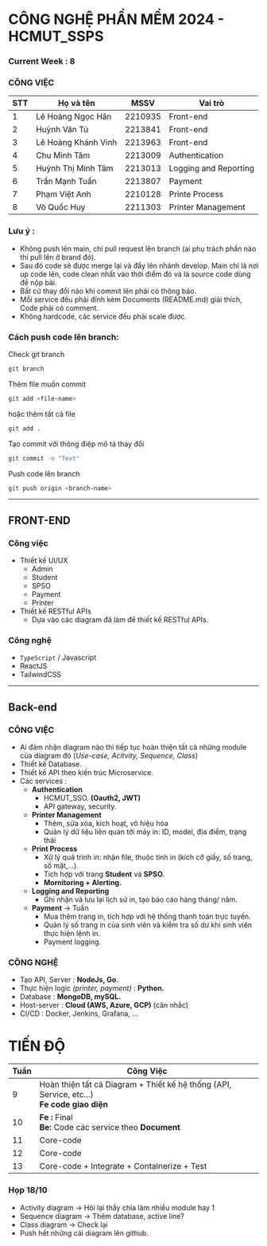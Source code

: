 # CÔNG NGHỆ PHẦN MỀM 2024 - HCMUT_SSPS

### Current Week : 8

### CÔNG VIỆC

| STT | Họ và tên           | MSSV    | Vai trò           |
| --- | ------------------- | ------- | ----------------- |
| 1   | Lê Hoàng Ngọc Hân   | 2210935 | Front-end         |
| 2   | Huỳnh Văn Tú        | 2213841 | Front-end         |
| 3   | Lê Hoàng Khánh Vinh | 2213963 | Front-end         |
| 4   | Chu Minh Tâm        | 2213009 | Authentication|
| 5   | Huỳnh Thị Minh Tâm  | 2213013 | Logging and Reporting        |
| 6   | Trần Mạnh Tuấn      | 2213807 | Payment         |
| 7   | Phạm Việt Anh       | 2210128 | Printe Process        |
| 8   | Võ Quốc Huy         | 2211303 | Printer Management         |

### Lưu ý :

- Không push lên main, chỉ pull request lên branch (ai phụ trách phần nào thì pull lên ở brand đó).
- Sau đó code sẽ được merge lại và đẩy lên nhánh develop.
  Main chỉ là nơi up code lên, code clean nhất vào thời điểm đó và là source code dùng để nộp bài.
- Bất cứ thay đổi nào khi commit lên phải có thông báo.
- Mỗi service đều phải đính kèm Documents (README.md) giải thích, Code phải có comment.
- Không hardcode, các service đều phải scale được.

### Cách push code lên branch:

Check git branch

```bash
git branch
```

Thêm file muốn commit

```bash
git add <file-name>
```

hoặc thêm tất cả file

```bash
git add .
```

Tạo commit với thông điệp mô tả thay đổi

```bash
git commit -m "Text"
```

Push code lên branch

```bash
git push origin <branch-name>
```

---

## FRONT-END

### Công việc

- Thiết kế UI/UX
  - Admin
  - Student
  - SPSO
  - Payment
  - Printer
- Thiết kế RESTful APIs
  - Dựa vào các diagram đã làm để thiết kế RESTful APIs.

### Công nghệ

- `TypeScript` / Javascript
- ReactJS
- TailwindCSS

---

## Back-end

### CÔNG VIỆC

- Ai đảm nhận diagram nào thì tiếp tục hoàn thiện tất cả những module của diagram đó (_Use-case, Acitvity, Sequence, Class_)
- Thiết kế Database.
- Thiết kế API theo kiến trúc Microservice.
- Các services :
  - **Authentication**
    - HCMUT_SSO. **(Oauth2, JWT)**
    - API gateway, security.
  - **Printer Management**
    - Thêm, sửa xóa, kích hoạt, vô hiệu hóa
    - Quản lý dữ liệu liên quan tới máy in: ID, model, địa điểm, trạng thái
  - **Print Process**
    - Xử lý quá trình in: nhận file, thuộc tính in (kích cỡ giấy, số trang, số mặt,...).
    - Tích hợp với trang **Student** và **SPSO**.
    - __Mornitoring + Alerting.__
  - **Logging and Reporting** 
    - Ghi nhận và lưu lại lịch sử in, tạo báo cáo hàng tháng/ năm.
  - **Payment** -> Tuấn
    - Mua thêm trang in, tích hợp với hệ thống thanh toán trực tuyến.
    - Quản lý số trang in của sinh viên và kiểm tra số dư khi sinh viên thực hiện lệnh in.
    - Payment logging.

### CÔNG NGHỆ

- Tạo API, Server : **NodeJs, Go.**
- Thực hiện logic _(printer, payment)_ : **Python.**
- Database : **MongoDB, mySQL.**
- Host-server : **Cloud (AWS, Azure, GCP)** (cân nhắc)
- CI/CD : Docker, Jenkins, Grafana, ...

# TIẾN ĐỘ

| Tuần | Công Việc                                                                                       |
| ---- | ----------------------------------------------------------------------------------------------- |
| 9    | Hoàn thiện tất cả Diagram + Thiết kế hệ thống (API, Service, etc...)</br> **Fe code giao diện** |
| 10   | **Fe :** Final </br> **Be:** Code các service theo **Document**                                 |
| 11   | Core-code                                                                                       |
| 12   | Core-code                                                                                       |
| 13   | Core-code + Integrate + Containerize + Test                                                     |

### Họp 18/10
- Activity diagram -> Hỏi lại thầy chia làm nhiều module hay 1 
- Sequence diagram -> Thêm database, active line?
- Class diagram -> Check lại
- Push hết những cái diagram lên github.
